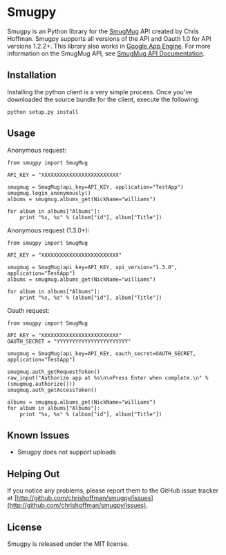 Smugpy
======

Smugpy is an Python library for the [SmugMug](https://secure.smugmug.com/signup.mg?Coupon=2TqKwSOXw5HeU) API created by Chris Hoffman.  Smugpy supports all versions of the API and Oauth 1.0 for API versions 1.2.2+.  This library also works in [Google App Engine](http://code.google.com/appengine/).  For more information on the SmugMug API, see [SmugMug API Documentation](http://wiki.smugmug.net/display/API/).

Installation
------------
Installing the python client is a very simple process. Once you've downloaded the source bundle for the client, execute the following:

    python setup.py install

Usage
-----
Anonymous request:

    from smugpy import SmugMug

    API_KEY = "XXXXXXXXXXXXXXXXXXXXXXXXX"

    smugmug = SmugMug(api_key=API_KEY, application="TestApp")
    smugmug.login_anonymously()
    albums = smugmug.albums_get(NickName="williams")

    for album in albums["Albums"]:
        print "%s, %s" % (album["id"], album["Title"])

Anonymous request (1.3.0+):

    from smugpy import SmugMug

    API_KEY = "XXXXXXXXXXXXXXXXXXXXXXXXX"

    smugmug = SmugMug(api_key=API_KEY, api_version="1.3.0", application="TestApp")
    albums = smugmug.albums_get(NickName="williams")

    for album in albums["Albums"]:
        print "%s, %s" % (album["id"], album["Title"])

Oauth request:

    from smugpy import SmugMug

    API_KEY = "XXXXXXXXXXXXXXXXXXXXXXXXX"
    OAUTH_SECRET = "YYYYYYYYYYYYYYYYYYYYYYY"

    smugmug = SmugMug(api_key=API_KEY, oauth_secret=OAUTH_SECRET, application="TestApp")

    smugmug.auth_getRequestToken()
    raw_input("Authorize app at %s\n\nPress Enter when complete.\n" % (smugmug.authorize()))   
    smugmug.auth_getAccessToken()

    albums = smugmug.albums_get(NickName="williams")
    for album in albums["Albums"]:
        print "%s, %s" % (album["id"], album["Title"])


Known Issues
------------
* Smugpy does not support uploads

Helping Out
-----------
If you notice any problems, please report them to the GitHub issue tracker at [http://github.com/chrishoffman/smugpy/issues](http://github.com/chrishoffman/smugpy/issues). 

License
-------
Smugpy is released under the MIT license.
